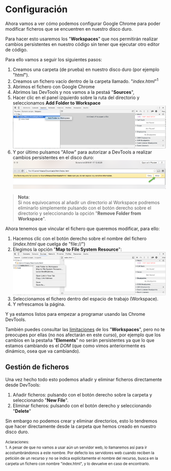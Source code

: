 # Configuración

Ahora vamos a ver cómo podemos configurar Google Chrome para poder modificar ficheros que se encuentren en nuestro disco duro.

Para hacer esto usaremos los "**Workspaces**" que nos permitirán realizar cambios persistentes en nuestro código sin tener que ejecutar otro editor de código.

Para ello vamos a seguir los siguientes pasos:
1. Creamos una carpeta (de prueba) en nuestro disco duro (por ejemplo "*html*").
2. Creamos un fichero vacío dentro de la carpeta llamado. "*index.html*"<sup>1</sup>
3. Abrimos el fichero con Google Chrome
4. Abrimos las DevTools y nos vamos a la pestaá "**Sources**",
5. Hacer clic en el panel izquierdo sobre la ruta del directorio y seleccionamos **Add Folder to Workspace**
[![](../images/workspace.png)](../images/workspace.png)
6. Y por último pulsamos "Allow" para autorizar a DevTools a realizar cambios persistentes en el disco duro: [![](../images/allow_workspace.png)](../images/allow_workspace.png)

> **Nota**:<br>
> Si nos equivocamos al añadir un directorio al Workspace podremos eliminarlo simplemente pulsando con el botón derecho sobre el directorio y seleccionando la opción "**Remove Folder from Workspace**".

Ahora tenemos que vincular el fichero que queremos modificar, para ello:
1. Hacemos clic con el botón derecho sobre el nombre del fichero (*index.html* que cuelga de "file://")
2. Elegimos la opción "**Map to File System Resource**":
[![](../images/workspace_map_to_filesystem.png)](../images/workspace_map_to_filesystem.png)
3. Seleccionamos el fichero dentro del espacio de trabajo (Workspace).
4. Y refrescamos la página.

Y ya estamos listos para empezar a programar usando las Chrome DevTools.

También puedes consultar las [limitaciones](https://developers.google.com/web/tools/setup/setup-workflow#limitations) de los "**Workspaces**", pero no te preocupes por ellas (no nos afectarán en este curso), por ejemplo que los cambios en la pestaña "**Elements**" no serán persistentes ya que lo que estamos cambiando es el *DOM* (que como vimos anteriormente es dinámico, osea que va cambiando).

## Gestión de ficheros
Una vez hecho todo esto podemos añadir y eliminar ficheros directamente desde DevTools:
1. Añadir ficheros: pulsando con el botón derecho sobre la carpeta y seleccionando "**New File**".
2. Eliminar ficheros: pulsando con el botón derecho y seleccionando "**Delete**"
 
Sin embargo no podemos crear y eliminar directorios, esto lo tendremos que hacer directamente desde la carpeta que hemos creado en nuestro disco duro.


<small>Aclaraciones:</small><br>
<small>1. A pesar de que no vamos a usar aún un servidor web, lo llamaremos así para ir acostumbrándonos a este nombre. Por defecto los servidores web cuando reciben la petición de un recurso y no se indica explícitamente el nombre del recurso, busca en la carpeta un fichero con nombre "index.html", y lo devuelve en caso de encontrarlo.</small><br>
